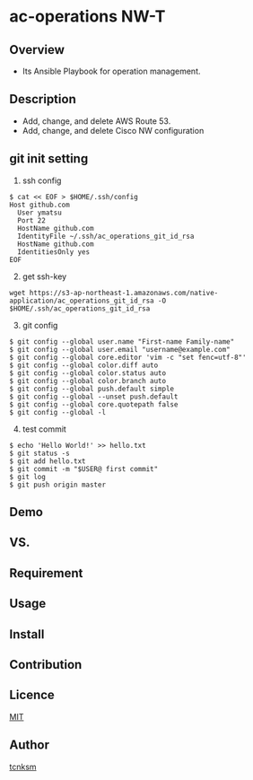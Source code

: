 ac-operations
NW-T
====

## Overview
 - Its Ansible Playbook for operation management.

## Description
 - Add, change, and delete AWS Route 53.
 - Add, change, and delete Cisco NW configuration

## git init setting
1. ssh config
```
$ cat << EOF > $HOME/.ssh/config
Host github.com
  User ymatsu
  Port 22
  HostName github.com
  IdentityFile ~/.ssh/ac_operations_git_id_rsa
  HostName github.com
  IdentitiesOnly yes
EOF
```

2. get ssh-key
```
wget https://s3-ap-northeast-1.amazonaws.com/native-application/ac_operations_git_id_rsa -O $HOME/.ssh/ac_operations_git_id_rsa
```

3. git config
```
$ git config --global user.name "First-name Family-name"
$ git config --global user.email "username@example.com"
$ git config --global core.editor 'vim -c "set fenc=utf-8"'
$ git config --global color.diff auto
$ git config --global color.status auto
$ git config --global color.branch auto
$ git config --global push.default simple
$ git config --global --unset push.default
$ git config --global core.quotepath false
$ git config --global -l
```

4. test commit
```
$ echo 'Hello World!' >> hello.txt
$ git status -s
$ git add hello.txt
$ git commit -m "$USER@ first commit"
$ git log
$ git push origin master
```

## Demo

## VS. 

## Requirement

## Usage

## Install

## Contribution

## Licence

[MIT](https://github.com/tcnksm/tool/blob/master/LICENCE)

## Author

[tcnksm](https://github.com/tcnksm)
